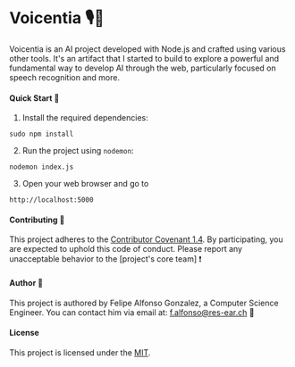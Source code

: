 # Voicentia 🎙️🤖

Voicentia is an AI project developed with Node.js and crafted using various other tools. It's an artifact that I started to build to explore a powerful and fundamental way to develop AI through the web, particularly focused on speech recognition and more.

#### Quick Start 🚀

1. Install the required dependencies:
   
```
sudo npm install
```

2. Run the project using `nodemon`:
   
```
nodemon index.js
```

3. Open your web browser and go to
   
```
http://localhost:5000
```


#### Contributing 🤝

This project adheres to the [Contributor Covenant 1.4](http://contributor-covenant.org/version/1/4/). By participating, you are expected to uphold this code of conduct. Please report any unacceptable behavior to the [project's core team] ❗

#### Author 📝

This project is authored by Felipe Alfonso Gonzalez, a Computer Science Engineer.
You can contact him via email at: f.alfonso@res-ear.ch 📧

#### License

This project is licensed under the [MIT](LICENSE).
